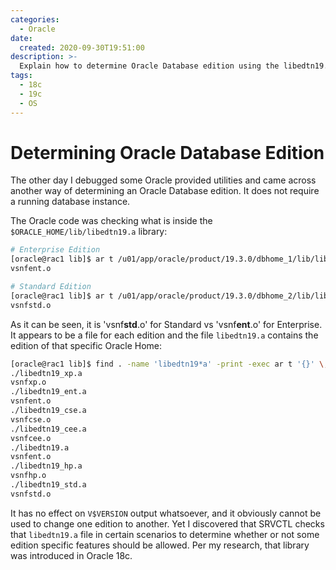 ```yaml
---
categories:
  - Oracle
date:
  created: 2020-09-30T19:51:00
description: >-
  Explain how to determine Oracle Database edition using the libedtn19.a library and OS commands.
tags:
  - 18c
  - 19c
  - OS
---
```


# Determining Oracle Database Edition

The other day I debugged some Oracle provided utilities and came across another way of determining an Oracle Database edition.
It does not require a running database instance.

<!-- more -->

The Oracle code was checking what is inside the `$ORACLE_HOME/lib/libedtn19.a` library:

```bash
# Enterprise Edition
[oracle@rac1 lib]$ ar t /u01/app/oracle/product/19.3.0/dbhome_1/lib/libedtn19.a
vsnfent.o

# Standard Edition
[oracle@rac1 lib]$ ar t /u01/app/oracle/product/19.3.0/dbhome_2/lib/libedtn19.a
vsnfstd.o
```

As it can be seen, it is 'vsnf**std**.o' for Standard vs 'vsnf**ent**.o' for Enterprise.
It appears to be a file for each edition and the file `libedtn19.a` contains the edition of that specific Oracle Home:

```bash
[oracle@rac1 lib]$ find . -name 'libedtn19*a' -print -exec ar t '{}' \;
./libedtn19_xp.a
vsnfxp.o
./libedtn19_ent.a
vsnfent.o
./libedtn19_cse.a
vsnfcse.o
./libedtn19_cee.a
vsnfcee.o
./libedtn19.a
vsnfent.o
./libedtn19_hp.a
vsnfhp.o
./libedtn19_std.a
vsnfstd.o
```

It has no effect on `V$VERSION` output whatsoever, and it obviously cannot be used to change one edition to another.
Yet I discovered that SRVCTL checks that `libedtn19.a` file in certain scenarios to determine whether or not some edition specific features should be allowed.
Per my research, that library was introduced in Oracle 18c.
